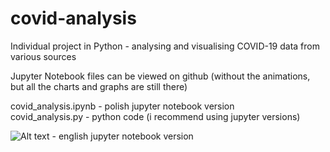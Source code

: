# covid-analysis
Individual project in Python - analysing and visualising COVID-19 data from various sources

Jupyter Notebook files can be viewed on github (without the animations, but all the charts and graphs are still there)

covid_analysis.ipynb - polish jupyter notebook version  
covid_analysis.py - python code (i recommend using jupyter versions)

![Alt text](https://github.com/Leszczon/covid-analysis/blob/master/covid_analysis_eng.ipynb "covid_analysis_eng.ipynb")  - english jupyter notebook version 
